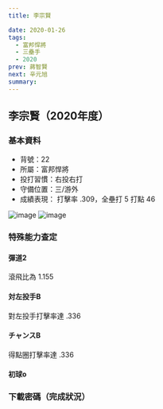 ```yaml
---
title: 李宗賢

date: 2020-01-26
tags:
  - 富邦悍將
  - 三壘手
  - 2020
prev: 蔣智賢
next: 辛元旭
summary: 
---
```


## 李宗賢（2020年度）

### 基本資料
- 背號：22
- 所屬：富邦悍將
- 投打習慣：右投右打
- 守備位置：三/游外
- 成績表現： 打擊率 .309，全壘打 5 打點 46 

![image](https://i.imgur.com/dUODDMG.jpg)
![image](https://i.imgur.com/AD7ONpA.jpg)

### 特殊能力查定
#### 彈道2
滾飛比為 1.155
#### 対左投手B
對左投手打擊率達 .336
#### チャンスB
得點圈打擊率達 .336
#### 初球o

### 下載密碼（完成狀況）

